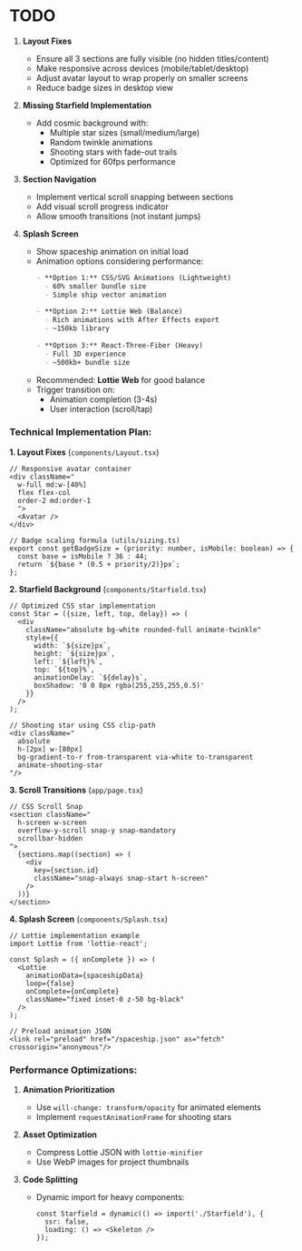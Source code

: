 # TODO
1. **Layout Fixes**
   - Ensure all 3 sections are fully visible (no hidden titles/content)
   - Make responsive across devices (mobile/tablet/desktop)
   - Adjust avatar layout to wrap properly on smaller screens
   - Reduce badge sizes in desktop view

2. **Missing Starfield Implementation**
   - Add cosmic background with:
     - Multiple star sizes (small/medium/large)
     - Random twinkle animations
     - Shooting stars with fade-out trails
     - Optimized for 60fps performance

3. **Section Navigation**
   - Implement vertical scroll snapping between sections
   - Add visual scroll progress indicator
   - Allow smooth transitions (not instant jumps)

4. **Splash Screen**
   - Show spaceship animation on initial load
   - Animation options considering performance:
     ```markdown
     - **Option 1:** CSS/SVG Animations (Lightweight)
       - 60% smaller bundle size
       - Simple ship vector animation
       
     - **Option 2:** Lottie Web (Balance)
       - Rich animations with After Effects export
       - ~150kb library
       
     - **Option 3:** React-Three-Fiber (Heavy)
       - Full 3D experience
       - ~500kb+ bundle size
     ```
   - Recommended: **Lottie Web** for good balance
   - Trigger transition on:
     - Animation completion (3-4s)
     - User interaction (scroll/tap)

### Technical Implementation Plan:

**1. Layout Fixes** (`components/Layout.tsx`)
```tsx
// Responsive avatar container
<div className="
  w-full md:w-[40%] 
  flex flex-col 
  order-2 md:order-1
  ">
  <Avatar />
</div>

// Badge scaling formula (utils/sizing.ts)
export const getBadgeSize = (priority: number, isMobile: boolean) => {
  const base = isMobile ? 36 : 44;
  return `${base * (0.5 + priority/2)}px`;
};
```

**2. Starfield Background** (`components/Starfield.tsx`)
```tsx
// Optimized CSS star implementation
const Star = ({size, left, top, delay}) => (
  <div 
    className="absolute bg-white rounded-full animate-twinkle"
    style={{
      width: `${size}px`,
      height: `${size}px`,
      left: `${left}%`,
      top: `${top}%`,
      animationDelay: `${delay}s`,
      boxShadow: '0 0 8px rgba(255,255,255,0.5)'
    }}
  />
);

// Shooting star using CSS clip-path
<div className="
  absolute 
  h-[2px] w-[80px]
  bg-gradient-to-r from-transparent via-white to-transparent
  animate-shooting-star
"/>
```

**3. Scroll Transitions** (`app/page.tsx`)
```tsx
// CSS Scroll Snap
<section className="
  h-screen w-screen
  overflow-y-scroll snap-y snap-mandatory
  scrollbar-hidden
">
  {sections.map((section) => (
    <div 
      key={section.id}
      className="snap-always snap-start h-screen"
    />
  ))}
</section>
```

**4. Splash Screen** (`components/Splash.tsx`)
```tsx
// Lottie implementation example
import Lottie from 'lottie-react';

const Splash = ({ onComplete }) => (
  <Lottie 
    animationData={spaceshipData}
    loop={false}
    onComplete={onComplete}
    className="fixed inset-0 z-50 bg-black"
  />
);

// Preload animation JSON
<link rel="preload" href="/spaceship.json" as="fetch" crossorigin="anonymous"/>
```

### Performance Optimizations:
1. **Animation Prioritization**
   - Use `will-change: transform/opacity` for animated elements
   - Implement `requestAnimationFrame` for shooting stars

2. **Asset Optimization**
   - Compress Lottie JSON with `lottie-minifier`
   - Use WebP images for project thumbnails

3. **Code Splitting**
   - Dynamic import for heavy components:
     ```tsx
     const Starfield = dynamic(() => import('./Starfield'), { 
       ssr: false,
       loading: () => <Skeleton />
     });
     ```